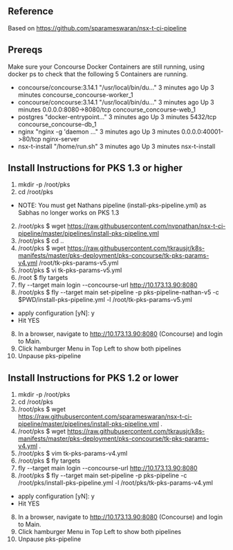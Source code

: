 
## Reference
Based on https://github.com/sparameswaran/nsx-t-ci-pipeline

## Prereqs
Make sure your Concourse Docker Containers are still running, using docker ps to check that the following 5 Containers are running.
 * concourse/concourse:3.14.1 "/usr/local/bin/du..." 3 minutes ago Up 3 minutes concourse_concourse-worker_1
  * concourse/concourse:3.14.1 "/usr/local/bin/du..." 3 minutes ago Up 3 minutes 0.0.0.0:8080->8080/tcp concourse_concourse-web_1
  * postgres "docker-entrypoint..." 3 minutes ago Up 3 minutes 5432/tcp concourse_concourse-db_1
  * nginx "nginx -g 'daemon ..." 3 minutes ago Up 3 minutes 0.0.0.0:40001->80/tcp nginx-server
  * nsx-t-install "/home/run.sh" 3 minutes ago Up 3 minutes nsx-t-install

## Install Instructions for PKS 1.3 or higher
1. mkdir -p /root/pks
2. cd /root/pks 
  * NOTE: You must get Nathans pipeline (install-pks-pipeline.yml) as Sabhas no longer works on PKS 1.3
2. /root/pks $ wget https://raw.githubusercontent.com/nvpnathan/nsx-t-ci-pipeline/master/pipelines/install-pks-pipeline.yml
3. /root/pks $ cd .. 
4. /root/pks $ wget https://raw.githubusercontent.com/tkrausjr/k8s-manifests/master/pks-deployment/pks-concourse/tk-pks-params-v4.yml  /root/tk-pks-params-v5.yml
4. /root/pks $ vi tk-pks-params-v5.yml
5. /root $ fly targets
6.  fly --target main login --concourse-url http://10.173.13.90:8080
7. /root/pks $  fly --target main set-pipeline -p pks-pipeline-nathan-v5 -c $PWD/install-pks-pipeline.yml -l /root/tk-pks-params-v5.yml
  * apply configuration [yN]: y
  * Hit YES
8. In a browser, navigate to http://10.173.13.90:8080 (Concourse) and login to Main.
9. Click hamburger Menu in Top Left to show both pipelines
10. Unpause pks-pipeline



## Install Instructions for PKS 1.2 or lower
1. mkdir -p /root/pks
2. cd /root/pks 
2. /root/pks $ wget https://raw.githubusercontent.com/sparameswaran/nsx-t-ci-pipeline/master/pipelines/install-pks-pipeline.yml .
3. /root/pks $ wget https://raw.githubusercontent.com/tkrausjr/k8s-manifests/master/pks-deployment/pks-concourse/tk-pks-params-v4.yml .
4. /root/pks $ vim tk-pks-params-v4.yml
5. /root/pks $ fly targets
6.  fly --target main login --concourse-url http://10.173.13.90:8080
7. /root/pks $  fly --target main set-pipeline -p pks-pipeline -c /root/pks/install-pks-pipeline.yml -l /root/pks/tk-pks-params-v4.yml
  * apply configuration [yN]: y
  * Hit YES
8. In a browser, navigate to http://10.173.13.90:8080 (Concourse) and login to Main.
9. Click hamburger Menu in Top Left to show both pipelines
10. Unpause pks-pipeline



